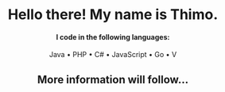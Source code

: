 <h1 align="center">
  Hello there!
  My name is Thimo.
  <br>
</h1>

<h4 align="center">I code in the following languages:</h4>

<p align="center">
  Java
  •
  PHP
  •
  C#
  •
  JavaScript
  •
  Go
  •
  V
</p>
<h2 align="center">
  More information will follow...
</h2>
